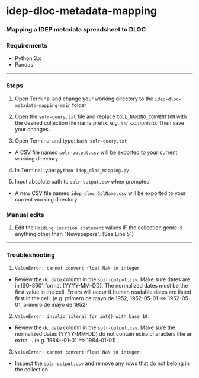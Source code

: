 # idep-dloc-metadata-mapping
### Mapping a IDEP metadata spreadsheet to DLOC


### Requirements
* Python 3.x
* Pandas

------------

### Steps
1. Open Terminal and change your working directory to the ```idep-dloc-metadata-mapping-main``` folder

2. Open the ```solr-query.txt``` file and replace ```COLL_NAMING_CONVENTION``` with the desired collection file name prefix. e.g. *ihc_comunista*. Then save your changes.

3. Open Terminal and type: ```bash solr-query.txt```

* A CSV file named ```solr-output.csv``` will be exported to your current working directory

4. In Terminal type: ```python idep_dloc_mapping.py```

5. Input absolute path to ```solr-output.csv``` when prompted

* A new CSV file named ```idep_dloc_ColName.csv``` will be exported to your current working directory

### Manual edits
1. Edit the ```Holding location statement``` values IF the collection genre is anything other than "Newspapers". (See Line 51)

------------
### Troubleshooting

1. ```ValueError: cannot convert float NaN to integer```
* Review the ```dc.date``` column in the ```solr-output.csv```. Make sure dates are in ISO-8601 format (YYYY-MM-DD). The normalized dates must be the first value in the cell. Errors will occur if human readable dates are listed first in the cell. (e.g. primero de mayo de 1952, 1952-05-01 ==> 1952-05-01, primero de mayo de 1952)

2. ```ValueError: invalid literal for int() with base 10:```
* Review the ```dc.date``` column in the ```solr-output.csv```. Make sure the normalized dates (YYYY-MM-DD) do not contain extra characters like an extra ```-```. (e.g. 1984--01-01 ==> 1984-01-01)

3. ```ValueError: cannot convert float NaN to integer```
* Inspect the ```solr-output.csv``` and remove any rows that do not belong in the collection.

